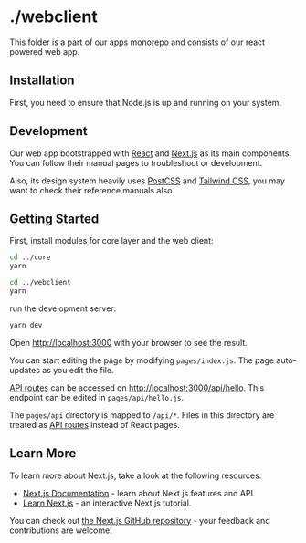# ./webclient

This folder is a part of our apps monorepo and consists of our react powered web app.


## Installation

First, you need to ensure that Node.js is up and running on your system.


## Development

Our web app bootstrapped with [React](https://reactjs.org/) and [Next.js](https://nextjs.org/) as its main components. You can follow their manual pages to troubleshoot or development.

Also, its design system heavily uses [PostCSS](https://postcss.org) and [Tailwind CSS](https://tailwindcss.com/), you may want to check their reference manuals also.


## Getting Started

First, install modules for core layer and the web client:

```bash
cd ../core
yarn

cd ../webclient
yarn
```

run the development server:

```bash
yarn dev
```

Open [http://localhost:3000](http://localhost:3000) with your browser to see the result.

You can start editing the page by modifying `pages/index.js`. The page auto-updates as you edit the file.

[API routes](https://nextjs.org/docs/api-routes/introduction) can be accessed on [http://localhost:3000/api/hello](http://localhost:3000/api/hello). This endpoint can be edited in `pages/api/hello.js`.

The `pages/api` directory is mapped to `/api/*`. Files in this directory are treated as [API routes](https://nextjs.org/docs/api-routes/introduction) instead of React pages.


## Learn More

To learn more about Next.js, take a look at the following resources:

- [Next.js Documentation](https://nextjs.org/docs) - learn about Next.js features and API.
- [Learn Next.js](https://nextjs.org/learn) - an interactive Next.js tutorial.

You can check out [the Next.js GitHub repository](https://github.com/vercel/next.js/) - your feedback and contributions are welcome!
